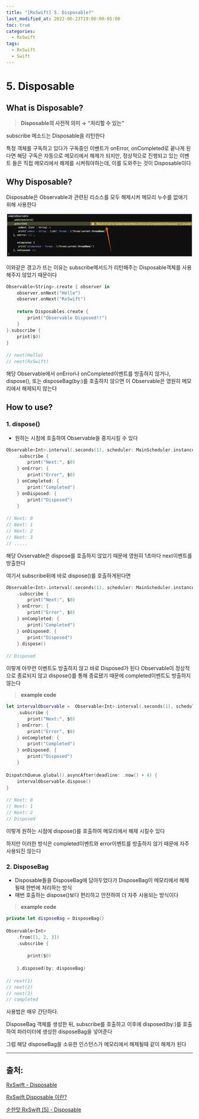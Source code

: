 ```yaml
---
title: "[RxSwift] 5. Disposable?"
last_modified_at: 2022-06-23T19:06:00-05:00
toc: true
categories:
  - RxSwift
tags:
  - RxSwift
  - Swift
---
```


# 5. Disposable

## What is Disposable?

> **Disposable의 사전적 의미 → “처리할 수 있는”**

subscribe 메소드는 Disposable을 리턴한다 

특정 객체를 구독하고 있다가 구독중인 이벤트가 onError, onCompleted로 끝나게 된다면
해당 구독은 자동으로 메모리에서 해제가 되지만, 정상적으로 진행되고 있는 이벤트 들은
직접 메모리에서 해제를 시켜줘야하는데, 이를 도와주는 것이 Disposable이다

## Why Disposable?

Disposable은 Observable과 관련된 리소스를 모두 해제시켜 메모리 누수를 없애기 위해 사용한다

![unused_disposable](/images/2022-06-23-RxSwift.5/unused_disposable.png)

이와같은 경고가 뜨는 이유는 subscribe메서드가 리턴해주는 Disposable객체를 사용해주지 않았기 때문이다

```swift
Observable<String>.create { observer in
    observer.onNext("Hello")
    observer.onNext("RxSwift")
    
    return Disposables.create {
        print("Observable Disposed!!")
    }
}.subscribe {
    print($0)
}

// next(Hello)
// next(RxSwift)
```

해당 Observable에서 onError나 onCompleted이벤트를 방출하지 않거나, dispose(), 또는 disposeBag(by:)를 호출하지 않으면 이 Observable은 영원히 메모리에서 해제되지 않는다

## How to use?

### 1. dispose()

- 원하는 시점에 호출하여 Observable을 중지시킬 수 있다

```swift
Observable<Int>.interval(.seconds(1), scheduler: MainScheduler.instance)
    .subscribe {
        print("Next:", $0)
    } onError: {
        print("Error", $0)
    } onCompleted: {
        print("Completed")
    } onDisposed: {
        print("Disposed")
    }
    
// Next: 0
// Next: 1
// Next: 2
// Next: 3
// .....
```

해당 Ovservable은 dispose를 호출하지 않았기 때문에 영원히 1초마다 next이벤트를 방출한다

여기서 subscribe뒤에 바로 dispose()를 호출하게된다면

```swift
Observable<Int>.interval(.seconds(1), scheduler: MainScheduler.instance)
    .subscribe {
        print("Next:", $0)
    } onError: {
        print("Error", $0)
    } onCompleted: {
        print("Completed")
    } onDisposed: {
        print("Disposed")
    }.dispose()
    
// Disposed
```

이렇게 아무런 이벤트도 방출하지 않고 바로 Disposed가 된다
Observable이 정상적으로 종료되지 않고 dispose()를 통해 종료됐기 때문에 completed이벤트도 방출하지 않는다

> **example code**

```swift
let intervalObservable =  Observable<Int>.interval(.seconds(1), scheduler: MainScheduler.instance)
    .subscribe {
        print("Next:", $0)
    } onError: {
        print("Error", $0)
    } onCompleted: {
        print("Completed")
    } onDisposed: {
        print("Disposed")
    }

DispatchQueue.global().asyncAfter(deadline: .now() + 4) {
    intervalObservable.dispose()
}

// Next: 0
// Next: 1
// Next: 2
// Disposed
```

이렇게 원하는 시점에 dispose()를 호출하여 메모리에서 해제 시킬수 있다

하지만 이러한 방식은 completed이벤트와 error이벤트를 방출하지 않기 때문에 자주 사용되진 않는다

### 2. DisposeBag

- Disposable들을 DisposeBag에 담아두었다가 DisposeBag이 메모리에서 해제될때 한번에 처리하는 방식
- 매번 호출하는 dispose()보다 편리하고 안전하여 더 자주 사용되는 방식이다

> **example code**

```swift
private let disposeBag = DisposeBag()

Observable<Int>
    .from([1, 2, 3])
    .subscribe {

        print($0)

    }.disposed(by: disposeBag)

// next(1)
// next(2)
// next(3)
// completed
```

사용법은 매우 간단하다.

DisposeBag 객체를 생성한 뒤, subscribe를 호출하고 이후에 disposed(by:)를 호출하여 파라미터에 생성한 disposeBag을 넣어준다 

그럼 해당 disposeBag을 소유한 인스턴스가 메모리에서 해제될때 같이 해제가 된다

---

## 출처:

[RxSwift - Disposable](https://beepeach.tistory.com/680)

[RxSwift Disposable 이란?](https://coding-rengar.tistory.com/42)

[순한맛 RxSwift [5] - Disposable](https://m.blog.naver.com/PostView.naver?blogId=mym0404&logNo=221596837441&navType=by)
